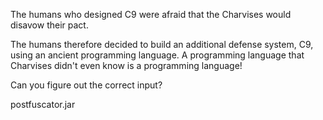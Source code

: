 The humans who designed C9 were afraid that the Charvises would disavow their pact.

The humans therefore decided to build an additional defense system, C9, using an ancient programming language. A programming 
language that Charvises didn't even know is a programming language!

Can you figure out the correct input?

postfuscator.jar

